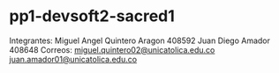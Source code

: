 # pp1-devsoft2-sacred1
Integrantes: Miguel Angel Quintero Aragon  408592
             Juan Diego Amador 408648
Correos: miguel.quintero02@unicatolica.edu.co
         juan.amador01@unicatolica.edu.co


         
